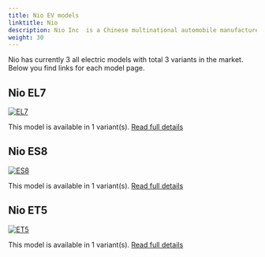 ```yaml
---
title: Nio EV models
linktitle: Nio
description: Nio Inc  is a Chinese multinational automobile manufacturer headquartered in Shanghai, specializing in designing and developing electric vehicles. The company develops battery-swapping stations for its vehicles, as an alternative to conventional charging stations. 
weight: 30
---
```

Nio has currently 3 all electric models with total 3 variants in the market. Below you find links for each model page.  


## Nio EL7

[![EL7](https://media.evkx.net/multimedia/models/nio/el7/el7/main_1_st.jpg)](el7)

This model is available in 1 variant(s). 
[Read full details](el7/)

## Nio ES8

[![ES8](https://media.evkx.net/multimedia/models/nio/es8/es8/main_1_st.jpg)](es8)

This model is available in 1 variant(s). 
[Read full details](es8/)

## Nio ET5

[![ET5](https://media.evkx.net/multimedia/models/nio/et5/et5/main_1_st.jpg)](et5)

This model is available in 1 variant(s). 
[Read full details](et5/)
